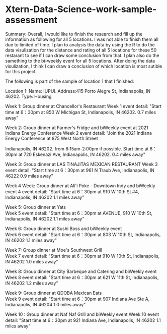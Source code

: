 # Xtern-Data-Science-work-sample-assessment

Summary: Overall, I would like to finish the research and fill up the information as following for all 5 locations. I was not able to finish them all due to limited of time. I plan to analysis the data by using the R to do the data visulization for the distance and rating of all 5 locations for these 50 restarant to see if I can draw some conclusion from that. I plan also do the samething to the bi-weekly event for all 5 locations. After doing the data visulization, I think I can draw a conclusion of which location is most sutible for this project.

The following is part of the sample of location 1 that I finished:

Location 1: Name: IUPUI. Address:415 Porto Alegre St, Indianapolis, IN 46202. Type: Housing

Week 1:	Group dinner at Chancellor's Restaurant
Week 1 event detail: "Start time at 6：30pm at 850 W Michigan St, Indianapolis, IN 46202.
0.7 miles away"

Week 2: Group dinner at Farmer's Fridge and biWeekly event  at 2021 Indiana Energy Conference
Week 2 event detail: "Join the 2021 Indiana Energy Conference at 875 West North Street

Indianapolis, IN 46202. from 8:15am-2:00pm if possible.
Start time at 6：30pm at 720 Eskenazi Ave, Indianapolis, IN 46202. 0.4 miles away"

Week 3:	Group dinner at LAS TINAJITAS MEXICAN RESTAURANT
Week 3 event detail: "Start time at 6：30pm at 961 N Traub Ave, Indianapolis, IN 46222
0.9 miles away"	

Week 4	Week:	 Group dinner at Ali'i Poke - Downtown Indy and biWeekly event 
4 event detail:	"Start time at 6：30pm at 910 W 10th St #4, Indianapolis, IN 46202
1.1 miles away"

Week 5:	Group dinner at Yats	
Week 5 event detail: "Start time at 6：30pm at AVENUE, 910 W 10th St, Indianapolis, IN 46202
1.1 miles away"

Week 6:	Group dinner at Sushi Boss and biWeekly event 	
Week 6 event detail: "Start time at 6：30pm at 803 W 10th St, Indianapolis, IN 46202
1.1 miles away"		

Week 7:	Group dinner at Moe's Southwest Grill	
Week 7 event detail: "Start time at 6：30pm at 910 W 10th St, Indianapolis, IN 46202
1.0 miles away"		

Week 8: Group dinner at City Barbeque and Catering and biWeekly event 		
Week 8 event detail: "Start time at 6：30pm at 621 W 11th St, Indianapolis, IN 46202
1.2 miles away"		

Week 9: Group dinner at QDOBA Mexican Eats		
Week 9 event detail: "Start time at 6：30pm at 907 Indiana Ave Ste A, Indianapolis, IN 46204
1.0 miles away"	

Week 10	:	 Group dinner at Naf Naf Grill and biWeekly event 
Week 10 event detail:	"Start time at 6：30pm at 921 Indiana Ave, Indianapolis, IN 46202
1.1 miles away"
